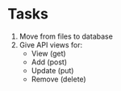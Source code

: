 # Tasks

1. Move from files to database 
2. Give API views for:
	- View (get)
	- Add (post)
	- Update (put)
	- Remove (delete)
